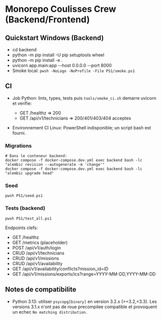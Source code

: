 # Monorepo Coulisses Crew (Backend/Frontend)

## Quickstart Windows (Backend)

* cd backend
* python -m pip install -U pip setuptools wheel
* python -m pip install -e .
* uvicorn app.main:app --host 0.0.0.0 --port 8000
* Smoke local: `pwsh -NoLogo -NoProfile -File PS1/smoke.ps1`

## CI

* Job Python: lints, types, tests puis `tools/smoke_ci.sh` demarre uvicorn et verifie:

  * GET /healthz => 200
  * GET /api/v1/technicians => 200/401/403/404 acceptes
* Environnement CI Linux: PowerShell indisponible; un script bash est fourni.

### Migrations

```
# Dans le conteneur backend:
docker compose -f docker-compose.dev.yml exec backend bash -lc "alembic revision --autogenerate -m 'change'"
docker compose -f docker-compose.dev.yml exec backend bash -lc "alembic upgrade head"
```

### Seed

```
pwsh PS1/seed.ps1
```

### Tests (backend)

```
pwsh PS1/test_all.ps1
```

Endpoints clefs:

* GET /healthz
* GET /metrics (placeholder)
* POST /api/v1/auth/login
* CRUD /api/v1/technicians
* CRUD /api/v1/missions
* CRUD /api/v1/availability
* GET /api/v1/availability/conflicts?mission_id=ID
* GET /api/v1/missions/exports/ics?range=YYYY-MM-DD,YYYY-MM-DD

## Notes de compatibilite

* Python 3.13: utiliser `psycopg[binary]` en version 3.2.x (>=3.2,<3.3). Les versions 3.1.x n'ont pas de roue precompilee compatible et provoquent un echec `No matching distribution`.
